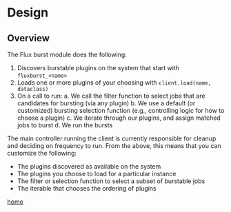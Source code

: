 # Design

## Overview

The Flux burst module does the following:

 1. Discovers burstable plugins on the system that start with `fluxburst_<name>`
 2. Loads one or more plugins of your choosing with `client.load(name, dataclass)`
 3. On a call to run:
   a. We call the filter function to select jobs that are candidates for bursting (via any plugin)
   b. We use a default (or customized) bursting selection function (e.g., controlling logic for how to choose a plugin)
   c. We iterate through our plugins, and assign matched jobs to burst
   d. We run the bursts

The main controller running the client is currently responsible for cleanup and deciding
on frequency to run. From the above, this means that you can customize the following:

- The plugins discovered as available on the system
- The plugins you choose to load for a particular instance
- The filter or selection function to select a subset of burstable jobs
- The iterable that chooses the ordering of plugins

[home](/README.md#flux-burst)
